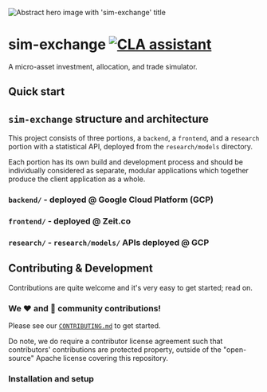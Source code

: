 ![Abstract hero image with 'sim-exchange' title](https://storage.googleapis.com/sim-exchange-public/assets/hero-bw.jpg)

# sim-exchange <a href="https://cla-assistant.io/musicfox/sim-exchange"><img src="https://cla-assistant.io/readme/badge/musicfox/sim-exchange" alt="CLA assistant" /></a>
A micro-asset investment, allocation, and trade simulator.

## Quick start

## `sim-exchange` structure and architecture

This project consists of three portions, a `backend`, a `frontend`, and
a `research` portion with a statistical API, deployed from the 
`research/models` directory. 

Each portion has its own build and development process and should be 
individually considered as separate, modular applications which together
produce the client application as a whole.

### `backend/` - deployed @ Google Cloud Platform (GCP)

### `frontend/` - deployed @ Zeit.co

### `research/` - `research/models/` APIs deployed @ GCP


## Contributing & Development

Contributions are quite welcome and it's very easy to get started; read on.

### We :heart: and :open_hands: community contributions!

Please see our [`CONTRIBUTING.md`](musicfox/sim-exchange/CONTRIBUTING.md)
to get started.

Do note, we do require a contributor license agreement such
that contributors' contributions are protected property, outside of the
"open-source" Apache license covering this repository. 

### Installation and setup

